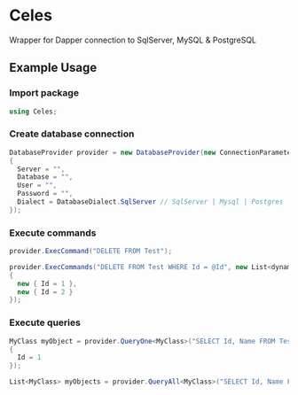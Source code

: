 # Celes

Wrapper for Dapper connection to SqlServer, MySQL & PostgreSQL

## Example Usage

### Import package

```csharp
using Celes;
```

### Create database connection

```csharp
DatabaseProvider provider = new DatabaseProvider(new ConnectionParameters
{
  Server = "",
  Database = "",
  User = "",
  Password = "",
  Dialect = DatabaseDialect.SqlServer // SqlServer | Mysql | Postgres
});
```

### Execute commands

```csharp
provider.ExecCommand("DELETE FROM Test");

provider.ExecCommands("DELETE FROM Test WHERE Id = @Id", new List<dynamic>
{
  new { Id = 1 },
  new { Id = 2 }
});
```

### Execute queries

```csharp
MyClass myObject = provider.QueryOne<MyClass>("SELECT Id, Name FROM Test WHERE Id = @Id", new
{
  Id = 1
});

List<MyClass> myObjects = provider.QueryAll<MyClass>("SELECT Id, Name FROM Test");
```
